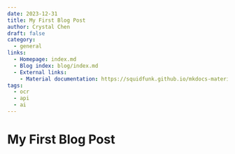 ```yaml
---
date: 2023-12-31
title: My First Blog Post
author: Crystal Chen  
draft: false
category:
  - general
links:
  - Homepage: index.md
  - Blog index: blog/index.md
  - External links:
    - Material documentation: https://squidfunk.github.io/mkdocs-material  
tags:
  - ocr
  - api
  - ai 
---
```


# My First Blog Post
